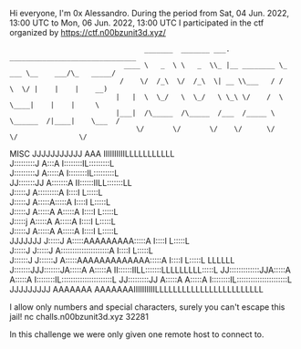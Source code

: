 Hi everyone, I'm 0x Alessandro.
During the period from Sat, 04 Jun. 2022, 13:00 UTC to Mon, 06 Jun. 2022, 13:00 UTC I participated in the ctf organized by https://ctf.n00bzunit3d.xyz/


                                     _______  _______ ___.            _______________________________
                                ____ \   _  \ \   _  \\_ |__ ________ \_   ___ \__    ___/\_   _____/
                               /    \/  /_\  \/  /_\  \| __ \\___   / /    \  \/ |    |    |    __)  
                              |   |  \  \_/   \  \_/   \ \_\ \/    /  \     \____|    |    |     \   
                              |___|  /\_____  /\_____  /___  /_____ \  \______  /|____|    \___  /   
                                   \/       \/       \/    \/      \/         \/               \/    



MISC
          JJJJJJJJJJJ          AAA               IIIIIIIIIILLLLLLLLLLL             
          J:::::::::J         A:::A              I::::::::IL:::::::::L             
          J:::::::::J        A:::::A             I::::::::IL:::::::::L             
          JJ:::::::JJ       A:::::::A            II::::::IILL:::::::LL             
            J:::::J        A:::::::::A             I::::I    L:::::L               
            J:::::J       A:::::A:::::A            I::::I    L:::::L               
            J:::::J      A:::::A A:::::A           I::::I    L:::::L               
            J:::::j     A:::::A   A:::::A          I::::I    L:::::L               
            J:::::J    A:::::A     A:::::A         I::::I    L:::::L               
JJJJJJJ     J:::::J   A:::::AAAAAAAAA:::::A        I::::I    L:::::L               
J:::::J     J:::::J  A:::::::::::::::::::::A       I::::I    L:::::L               
J::::::J   J::::::J A:::::AAAAAAAAAAAAA:::::A      I::::I    L:::::L         LLLLLL
J:::::::JJJ:::::::JA:::::A             A:::::A   II::::::IILL:::::::LLLLLLLLL:::::L
 JJ:::::::::::::JJA:::::A               A:::::A  I::::::::IL::::::::::::::::::::::L
   JJ:::::::::JJ A:::::A                 A:::::A I::::::::IL::::::::::::::::::::::L
     JJJJJJJJJ  AAAAAAA                   AAAAAAAIIIIIIIIIILLLLLLLLLLLLLLLLLLLLLLLL
                                                                                   
                                                                                                                                                        
                                                                                   
                                                                                  
I allow only numbers and special characters, surely you can't escape this jail! nc challs.n00bzunit3d.xyz 32281

In this challenge we were only given one remote host to connect to.


